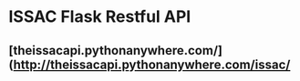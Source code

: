 # ISSAC Flask Restful API


## [theissacapi.pythonanywhere.com/](http://theissacapi.pythonanywhere.com/issac/
